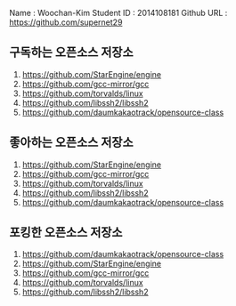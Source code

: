 Name : Woochan-Kim
Student ID : 2014108181
Github URL : https://github.com/supernet29

## 구독하는 오픈소스 저장소

1. https://github.com/StarEngine/engine
2. https://github.com/gcc-mirror/gcc
3. https://github.com/torvalds/linux
4. https://github.com/libssh2/libssh2
5. https://github.com/daumkakaotrack/opensource-class

## 좋아하는 오픈소스 저장소

1. https://github.com/StarEngine/engine
2. https://github.com/gcc-mirror/gcc
3. https://github.com/torvalds/linux
4. https://github.com/libssh2/libssh2
5. https://github.com/daumkakaotrack/opensource-class

## 포킹한 오픈소스 저장소

1. https://github.com/daumkakaotrack/opensource-class
2. https://github.com/StarEngine/engine
3. https://github.com/gcc-mirror/gcc
4. https://github.com/torvalds/linux
5. https://github.com/libssh2/libssh2

